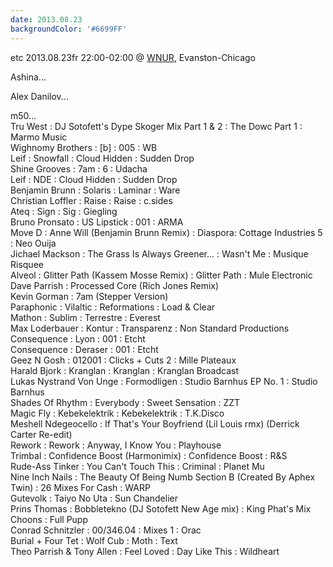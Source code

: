 ```yaml
---
date: 2013.08.23
backgroundColor: '#6699FF'
---
```


etc 2013.08.23fr 22:00-02:00 @ [WNUR](http://www.wnur.org/), Evanston-Chicago  

Ashina...  


Alex Danilov...  

m50...  
Tru West : DJ Sotofett's Dype Skoger Mix Part 1 & 2 : The Dowc Part 1 : Marmo Music  
Wighnomy Brothers : \[b\] : 005 : WB  
Leif : Snowfall : Cloud Hidden : Sudden Drop  
Shine Grooves : 7am : 6 : Udacha  
Leif : NDE : Cloud Hidden : Sudden Drop  
Benjamin Brunn : Solaris : Laminar : Ware  
Christian Loffler : Raise : Raise : c.sides  
Ateq : Sign : Sig : Giegling  
Bruno Pronsato : US Lipstick : 001 : ARMA  
Move D : Anne Will (Benjamin Brunn Remix) : Diaspora: Cottage Industries 5 : Neo Ouija  
Jichael Mackson : The Grass Is Always Greener... : Wasn't Me : Musique Risquee  
Alveol : Glitter Path (Kassem Mosse Remix) : Glitter Path : Mule Electronic  
Dave Parrish : Processed Core (Rich Jones Remix)  
Kevin Gorman : 7am (Stepper Version)  
Paraphonic : Vilaltic : Reformations : Load & Clear  
Mathon : Sublim : Terrestre : Everest  
Max Loderbauer : Kontur : Transparenz : Non Standard Productions  
Consequence : Lyon : 001 : Etcht  
Consequence : Deraser : 001 : Etcht  
Geez N Gosh : 012001 : Clicks + Cuts 2 : Mille Plateaux  
Harald Bjork : Kranglan : Kranglan : Kranglan Broadcast  
Lukas Nystrand Von Unge : Formodligen : Studio Barnhus EP No. 1 : Studio Barnhus  
Shades Of Rhythm : Everybody : Sweet Sensation : ZZT  
Magic Fly : Kebekelektrik : Kebekelektrik : T.K.Disco  
Meshell Ndegeocello : If That's Your Boyfriend (Lil Louis rmx) (Derrick Carter Re-edit)  
Rework : Rework : Anyway, I Know You : Playhouse  
Trimbal : Confidence Boost (Harmonimix) : Confidence Boost : R&S  
Rude-Ass Tinker : You Can't Touch This : Criminal : Planet Mu  
Nine Inch Nails : The Beauty Of Being Numb Section B (Created By Aphex Twin) : 26 Mixes For Cash : WARP  
Gutevolk : Taiyo No Uta : Sun Chandelier  
Prins Thomas : Bobbletekno (DJ Sotofett New Age mix) : King Phat's Mix Choons : Full Pupp  
Conrad Schnitzler : 00/346.04 : Mixes 1 : Orac  
Burial + Four Tet : Wolf Cub : Moth : Text  
Theo Parrish & Tony Allen : Feel Loved : Day Like This : Wildheart
